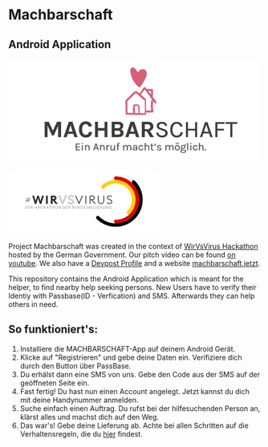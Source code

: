 # Machbarschaft
## Android Application

![Machbarschaft Logo](logo.jpeg)

![WirVsVirus Hackathon Logo](Logo_01_300px.jpg)

Project Machbarschaft was created in the context of [WirVsVirus Hackathon](https://wirvsvirushackathon.org/) hosted by the German Government. Our pitch video can be found [on youtube](https://www.youtube.com/watch?v=8YJ0I0dMmWg). We also have a [Devpost Profile](https://devpost.com/software/einanrufhilft) and a website [machbarschaft.jetzt](https://machbarschaft.jetzt/).

This repository contains the Android Application which is meant for the helper, to find nearby help seeking persons. New Users have to verify their Identiy with Passbase(ID - Verfication) and SMS. Afterwards they can help others in need. 

## So funktioniert's:

1. Installiere die MACHBARSCHAFT-App auf deinem Android Gerät.
2. Klicke auf "Registrieren" und gebe deine Daten ein. Verifiziere dich durch den Button über PassBase.
3. Du erhälst dann eine SMS von uns. Gebe den Code aus der SMS auf der geöffneten Seite ein.
4. Fast fertig! Du hast nun einen Account angelegt. Jetzt kannst du dich mit deine Handynummer anmelden.
5. Suche einfach einen Auftrag. Du rufst bei der hilfesuchenden Person an, klärst alles und machst dich auf den Weg.
6. Das war's! Gebe deine Lieferung ab. Achte bei allen Schritten auf die Verhaltensregeln, die du [hier](https://github.com/machbarschaft/machbarschaft/blob/master/Verhaltensempfehlungen_für_MACHBAR_EINKAUF.pdf) findest.
